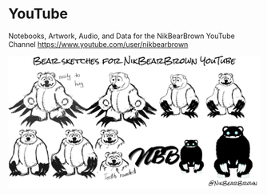 # YouTube
Notebooks, Artwork, Audio, and Data for the NikBearBrown YouTube Channel <a href='https://www.youtube.com/user/nikbearbrown'>https://www.youtube.com/user/nikbearbrown</a>


 <a href='https://www.youtube.com/user/nikbearbrown'><img src='https://raw.githubusercontent.com/nikbearbrown/YouTube/main/Art/NBB_Bear_Logos.png'></a>
 
 



